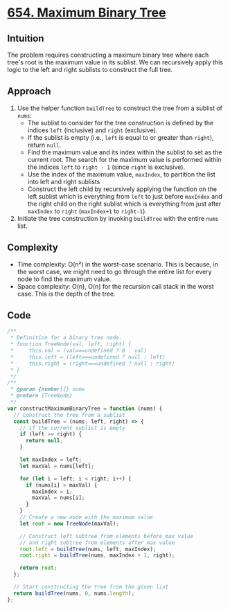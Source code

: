 # [654. Maximum Binary Tree](https://leetcode.com/problems/maximum-binary-tree/description/)

## Intuition

The problem requires constructing a maximum binary tree where each tree's root is the maximum value in its sublist. We can recursively apply this logic to the left and right sublists to construct the full tree.

## Approach

1. Use the helper function `buildTree` to construct the tree from a sublist of `nums`:
   - The sublist to consider for the tree construction is defined by the indices `left` (inclusive) and `right` (exclusive).
   - If the sublist is empty (i.e., `left` is equal to or greater than `right`), return `null`.
   - Find the maximum value and its index within the sublist to set as the current root. The search for the maximum value is performed within the indices `left` to `right - 1` (since `right` is exclusive).
   - Use the index of the maximum value, `maxIndex`, to partition the list into left and right sublists
   - Construct the left child by recursively applying the function on the left sublist which is everything from `left` to just before `maxIndex` and the right child on the right sublist which is everything from just after `maxIndex` to `right` (`maxIndex+1` to `right-1`).
2. Initiate the tree construction by invoking `buildTree` with the entire `nums` list.

## Complexity

- Time complexity: O(n²) in the worst-case scenario. This is because, in the worst case, we might need to go through the entire list for every node to find the maximum value.
- Space complexity: O(n), O(n) for the recursion call stack in the worst case. This is the depth of the tree.

## Code

```javascript
/**
 * Definition for a binary tree node.
 * function TreeNode(val, left, right) {
 *     this.val = (val===undefined ? 0 : val)
 *     this.left = (left===undefined ? null : left)
 *     this.right = (right===undefined ? null : right)
 * }
 */
/**
 * @param {number[]} nums
 * @return {TreeNode}
 */
var constructMaximumBinaryTree = function (nums) {
  // construct the tree from a sublist
  const buildTree = (nums, left, right) => {
    // if the current sublist is empty
    if (left >= right) {
      return null;
    }

    let maxIndex = left;
    let maxVal = nums[left];

    for (let i = left; i < right; i++) {
      if (nums[i] > maxVal) {
        maxIndex = i;
        maxVal = nums[i];
      }
    }
    // Create a new node with the maximum value
    let root = new TreeNode(maxVal);

    // Construct left subtree from elements before max value
    // and right subtree from elements after max value
    root.left = buildTree(nums, left, maxIndex);
    root.right = buildTree(nums, maxIndex + 1, right);

    return root;
  };

  // Start constructing the tree from the given list
  return buildTree(nums, 0, nums.length);
};
```
